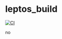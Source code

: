 # leptos_build

[![CI](https://github.com//leptos_build/workflows/CI/badge.svg)](https://github.com//leptos_build/actions)

no
